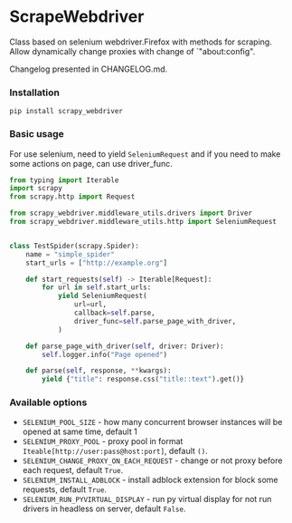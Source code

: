 # ScrapeWebdriver
Class based on selenium webdriver.Firefox with methods for scraping.
Allow dynamically change proxies with change of `"about:config".  

Changelog presented in CHANGELOG.md.

### Installation
`pip install scrapy_webdriver`

### Basic usage

For use selenium, need to yield `SeleniumRequest` and if you need to make some actions on page, can use driver_func.

```python
from typing import Iterable
import scrapy 
from scrapy.http import Request

from scrapy_webdriver.middleware_utils.drivers import Driver
from scrapy_webdriver.middleware_utils.http import SeleniumRequest


class TestSpider(scrapy.Spider):
    name = "simple_spider"
    start_urls = ["http://example.org"]

    def start_requests(self) -> Iterable[Request]:
        for url in self.start_urls:
            yield SeleniumRequest(
                url=url,
                callback=self.parse,
                driver_func=self.parse_page_with_driver,
            )

    def parse_page_with_driver(self, driver: Driver):
        self.logger.info("Page opened")

    def parse(self, response, **kwargs):
        yield {"title": response.css("title::text").get()}
```

### Available options

 - `SELENIUM_POOL_SIZE` - how many concurrent browser instances will be opened at same time, default 1
 - `SELENIUM_PROXY_POOL` - proxy pool in format `Iteable[http://user:pass@host:port]`, default `()`.
 - `SELENIUM_CHANGE_PROXY_ON_EACH_REQUEST` - change or not proxy before each request, default `True`.
 - `SELENIUM_INSTALL_ADBLOCK` - install adblock extension for block some requests, default `True`.
 - `SELENIUM_RUN_PYVIRTUAL_DISPLAY` - run py virtual display for not run drivers in headless on server, default `False`. 